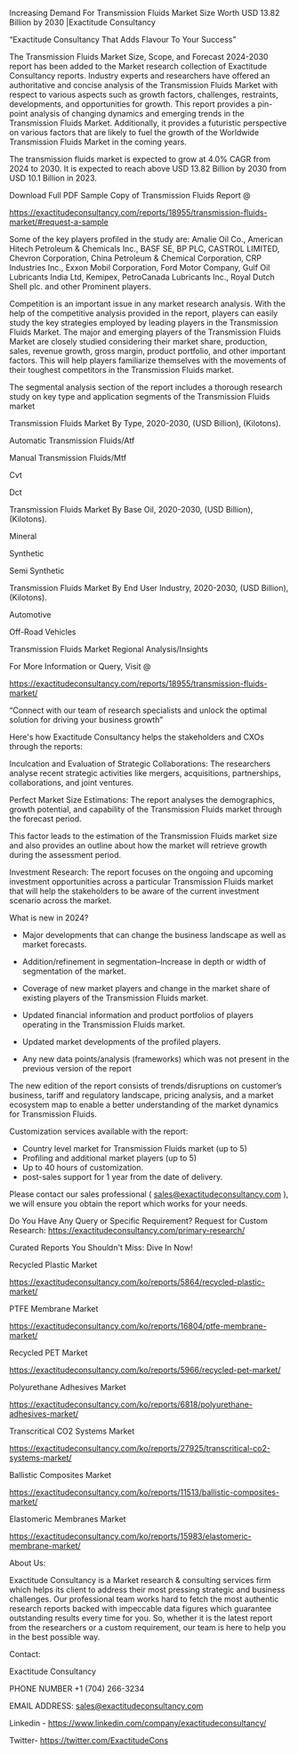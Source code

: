 Increasing Demand For Transmission Fluids Market Size Worth USD 13.82 Billion by 2030 |Exactitude Consultancy

“Exactitude Consultancy That Adds Flavour To Your Success”

The Transmission Fluids Market Size, Scope, and Forecast 2024-2030 report has been added to the Market research collection of Exactitude Consultancy reports. Industry experts and researchers have offered an authoritative and concise analysis of the Transmission Fluids Market with respect to various aspects such as growth factors, challenges, restraints, developments, and opportunities for growth. This report provides a pin-point analysis of changing dynamics and emerging trends in the Transmission Fluids Market. Additionally, it provides a futuristic perspective on various factors that are likely to fuel the growth of the Worldwide Transmission Fluids Market in the coming years.

The transmission fluids market is expected to grow at 4.0% CAGR from 2024 to 2030. It is expected to reach above USD 13.82 Billion by 2030 from USD 10.1 Billion in 2023.

Download Full PDF Sample Copy of Transmission Fluids Report @

https://exactitudeconsultancy.com/reports/18955/transmission-fluids-market/#request-a-sample

Some of the key players profiled in the study are: Amalie Oil Co., American Hitech Petroleum & Chemicals Inc., BASF SE, BP PLC, CASTROL LIMITED, Chevron Corporation, China Petroleum & Chemical Corporation, CRP Industries Inc., Exxon Mobil Corporation, Ford Motor Company, Gulf Oil Lubricants India Ltd, Kemipex, PetroCanada Lubricants Inc., Royal Dutch Shell plc. and other Prominent players.

Competition is an important issue in any market research analysis. With the help of the competitive analysis provided in the report, players can easily study the key strategies employed by leading players in the Transmission Fluids Market. The major and emerging players of the Transmission Fluids Market are closely studied considering their market share, production, sales, revenue growth, gross margin, product portfolio, and other important factors. This will help players familiarize themselves with the movements of their toughest competitors in the Transmission Fluids market.

The segmental analysis section of the report includes a thorough research study on key type and application segments of the Transmission Fluids market

Transmission Fluids Market By Type, 2020-2030, (USD Billion), (Kilotons).

Automatic Transmission Fluids/Atf

Manual Transmission Fluids/Mtf

Cvt

Dct

Transmission Fluids Market By Base Oil, 2020-2030, (USD Billion), (Kilotons).

Mineral

Synthetic

Semi Synthetic

Transmission Fluids Market By End User Industry, 2020-2030, (USD Billion), (Kilotons).

Automotive

Off-Road Vehicles

Transmission Fluids Market Regional Analysis/Insights

For More Information or Query, Visit @

https://exactitudeconsultancy.com/reports/18955/transmission-fluids-market/

“Connect with our team of research specialists and unlock the optimal solution for driving your business growth”

Here's how Exactitude Consultancy helps the stakeholders and CXOs through the reports:

Inculcation and Evaluation of Strategic Collaborations: The researchers analyse recent strategic activities like mergers, acquisitions, partnerships, collaborations, and joint ventures.

Perfect Market Size Estimations: The report analyses the demographics, growth potential, and capability of the Transmission Fluids market through the forecast period.

This factor leads to the estimation of the Transmission Fluids market size and also provides an outline about how the market will retrieve growth during the assessment period.

Investment Research: The report focuses on the ongoing and upcoming investment opportunities across a particular Transmission Fluids market that will help the stakeholders to be aware of the current investment scenario across the market.

What is new in 2024?

- Major developments that can change the business landscape as well as market forecasts.

- Addition/refinement in segmentation–Increase in depth or width of segmentation of the market.

- Coverage of new market players and change in the market share of existing players of the Transmission Fluids market.

- Updated financial information and product portfolios of players operating in the Transmission Fluids  market.

- Updated market developments of the profiled players.

- Any new data points/analysis (frameworks) which was not present in the previous version of the report

The new edition of the report consists of trends/disruptions on customer’s business, tariff and regulatory landscape, pricing analysis, and a market ecosystem map to enable a better understanding of the market dynamics for Transmission Fluids.

Customization services available with the report:

- Country level market for Transmission Fluids market (up to 5)
- Profiling and additional market players (up to 5)
- Up to 40 hours of customization.
- post-sales support for 1 year from the date of delivery.

Please contact our sales professional ( sales@exactitudeconsultancy.com ),  we will ensure you obtain the report which works for your needs.

Do You Have Any Query or Specific Requirement? Request for Custom Research: https://exactitudeconsultancy.com/primary-research/

Curated Reports You Shouldn't Miss: Dive In Now!

Recycled Plastic Market

https://exactitudeconsultancy.com/ko/reports/5864/recycled-plastic-market/

PTFE Membrane Market

https://exactitudeconsultancy.com/ko/reports/16804/ptfe-membrane-market/

Recycled PET Market

https://exactitudeconsultancy.com/ko/reports/5966/recycled-pet-market/

Polyurethane Adhesives Market

https://exactitudeconsultancy.com/ko/reports/6818/polyurethane-adhesives-market/

Transcritical CO2 Systems Market

https://exactitudeconsultancy.com/ko/reports/27925/transcritical-co2-systems-market/

Ballistic Composites Market

https://exactitudeconsultancy.com/ko/reports/11513/ballistic-composites-market/

Elastomeric Membranes Market

https://exactitudeconsultancy.com/ko/reports/15983/elastomeric-membrane-market/

About Us:

Exactitude Consultancy is a Market research & consulting services firm which helps its client to address their most pressing strategic and business challenges. Our professional team works hard to fetch the most authentic research reports backed with impeccable data figures which guarantee outstanding results every time for you. So, whether it is the latest report from the researchers or a custom requirement, our team is here to help you in the best possible way.

Contact:

Exactitude Consultancy

PHONE NUMBER +1 (704) 266-3234

EMAIL ADDRESS: sales@exactitudeconsultancy.com

Linkedin - https://www.linkedin.com/company/exactitudeconsultancy/

Twitter- https://twitter.com/ExactitudeCons



